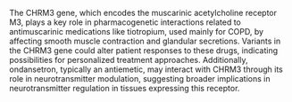 The CHRM3 gene, which encodes the muscarinic acetylcholine receptor M3, plays a key role in pharmacogenetic interactions related to antimuscarinic medications like tiotropium, used mainly for COPD, by affecting smooth muscle contraction and glandular secretions. Variants in the CHRM3 gene could alter patient responses to these drugs, indicating possibilities for personalized treatment approaches. Additionally, ondansetron, typically an antiemetic, may interact with CHRM3 through its role in neurotransmitter modulation, suggesting broader implications in neurotransmitter regulation in tissues expressing this receptor.